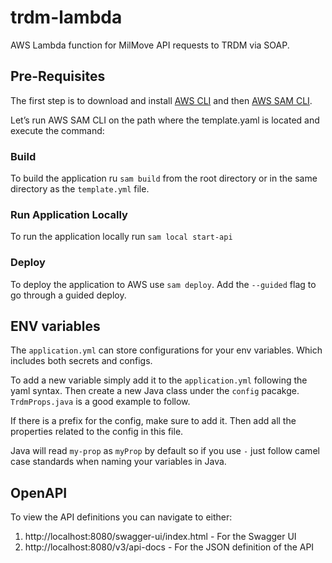 # trdm-lambda
AWS Lambda function for MilMove API requests to TRDM via SOAP.


## Pre-Requisites

The first step is to download and install [AWS CLI](https://docs.aws.amazon.com/cli/latest/userguide/getting-started-install.html) and then [AWS SAM CLI](https://docs.aws.amazon.com/serverless-application-model/latest/developerguide/install-sam-cli.html).

Let’s run AWS SAM CLI on the path where the template.yaml is located and execute the command:
### Build

To build the application ru `sam build` from the root directory or in the same directory as the `template.yml` file.

### Run Application Locally

To run the application locally run `sam local start-api`

### Deploy

To deploy the application to AWS use `sam deploy`. Add the `--guided` flag to go through a guided deploy.


## ENV variables

The `application.yml` can store configurations for your env variables. Which includes both secrets and configs.

To add a new variable simply add it to the `application.yml` following the yaml syntax. Then create a new Java class under the `config` pacakge. `TrdmProps.java` is a good example to follow.

If there is a prefix for the config, make sure to add it. Then add all the properties related to the config in this file.

Java will read `my-prop` as `myProp` by default so if you use `-` just follow camel case standards when naming your variables in Java.

## OpenAPI

To view the API definitions you can navigate to either:
1. http://localhost:8080/swagger-ui/index.html - For the Swagger UI
2. http://localhost:8080/v3/api-docs - For the JSON definition of the API
